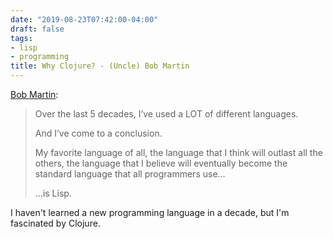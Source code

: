```yaml
---
date: "2019-08-23T07:42:00-04:00"
draft: false
tags:
- lisp
- programming
title: Why Clojure? - (Uncle) Bob Martin
---
```


[Bob Martin](<http://blog.cleancoder.com/uncle-bob/2019/08/22/WhyClojure.html>):

> Over the last 5 decades, I’ve used a LOT of different languages.
>
> And I’ve come to a conclusion.
>
> My favorite language of all, the language that I think will outlast all the others, the language that I believe will eventually become the standard language that all programmers use…
>
> …is Lisp.

I haven't learned a new programming language in a decade, but I'm fascinated by Clojure.
